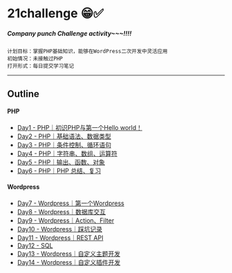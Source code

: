 # 21challenge 😁✅

##### Company punch Challenge activity~~~!!!!


```
计划目标：掌握PHP基础知识，能够在WordPress二次开发中灵活应用
初始情况：未接触过PHP
打开形式：每日提交学习笔记
```

---

## Outline

#### PHP

* [Day1 - PHP｜初识PHP与第一个Hello world！](./Day1/index.md)
* [Day2 - PHP｜基础语法、数据类型](./Day2/index.md)
* [Day3 - PHP｜条件控制、循环语句](./Day3/index.md)
* [Day4 - PHP｜字符串、数组、运算符](./Day4/index.md)
* [Day5 - PHP｜输出、函数、对象](./Day5/index.md)
* [Day6 - PHP｜PHP 总结、复习](./Day6/index.md)
  
#### Wordpress

  * [Day7 - Wordpress｜第一个Wordpress](./Day7/index.md)
  * [Day8 - Wordpress｜数据库交互](./Day8/index.md)
  * [Day9 - Wordpress｜Action、Filter](./Day9/index.md)
  * [Day10 - Wordpress｜踩坑记录](./Day10/index.md)
  * [Day11 - Wordpress｜REST API](./Day11/index.md)
  * [Day12 - SQL](./Day12/index.md)
  * [Day13 - Wordpress｜自定义主题开发](./Day13/index.md)
  * [Day14 - Wordpress｜自定义插件开发](./Day14/index.md)
  
  